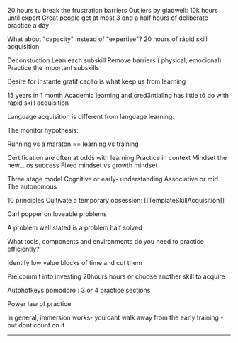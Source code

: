 
20 hours tu break the frustration barriers
Outliers by gladwell: 10k hours until expert
Great people get at most 3 qnd a half hours of deliberate practice a day

What about "capacity" instead of "expertise"?
20 hours of rápid skill acquisition

Deconstuction
Lean each subskill
Remove barriers ( physical, emocional)
Practice the important subskills

Desire for instante gratificação is what keep us from learning

15 years in 1 month
Academic learning and cred3ntialing has little tô do with rapid skill acquisition

Language acquisition is different from language learning:

The monitor hypothesis:

Running vs a maraton  == learning vs training

Certification are often at odds with learning
Practice in context
Mindset the new... os success
Fixed mindset vs growth mindset

Three stage model
Cognitive or early- understanding
Associative or mid
The autonomous

10 principles
Cultivate a temporary obsession: 
[[TemplateSkillAcquisition]]

Carl popper on loveable problems

A problem well stated is a problem half solved

What tools,  components and environments do you need to practice efficiently?

Identify low value blocks of time and cut them

Pre commit into investing 20hours hours or choose another skill to acquire

Autohotkeys pomodoro : 3 or 4 practice sections

Power law of practice

In general,  immersion works- you cant walk away from the early training - but dont count on it

___